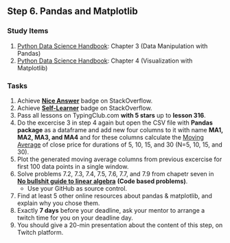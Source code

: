 ## Step 6. Pandas and Matplotlib

### Study Items

  1. [Python Data Science Handbook](README.md): Chapter 3 (Data Manipulation with Pandas)
  2. [Python Data Science Handbook](README.md): Chapter 4 (Visualization with Matplotlib)


### Tasks

 1. Achieve [**Nice Answer**](https://stackoverflow.com/help/badges/23/nice-answer) badge on StackOverflow.
 2. Achieve [**Self-Learner**](https://stackoverflow.com/help/badges/14/self-learner) badge on StackOverflow.
 3. Pass all lessons on TypingClub.com **with 5 stars** up to **lesson 316**.
 4. Do the excercise 3 in step 4 again but open the CSV file with **Pandas** **package** as a dataframe and add new four columns to it with name **MA1, MA2, MA3, and MA4** and for these columns calculate the [Moving Average](https://en.wikipedia.org/wiki/Moving_average) of close price for durations of 5, 10, 15, and 30 (N=5, 10, 15, and 30).
 5. Plot the generated moving average columns from previous excercise for first 100 data points in a single window.
 6. Solve problems 7.2, 7.3, 7.4, 7.5, 7.6, 7.7, and 7.9 from chapetr seven in **[No bullshit guide to linear algebra](README.md)** **(Code based problems)**.
    - Use your GitHub as source control.  
 7. Find at least 5 other online resources about pandas & matplotlib, and explain why you chose them.
 8. Exactly **7 days** before your deadline, ask your mentor to arrange a twitch time for you on your deadline day.
 9. You should give a 20-min presentation about the content of this step, on Twitch platform.
